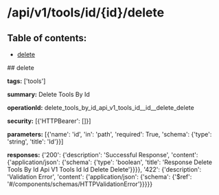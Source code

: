# /api/v1/tools/id/{id}/delete

## Table of contents:
- [delete](#delete)

<a name="delete" />
## delete

**tags:** ['tools']

**summary:** Delete Tools By Id

**operationId:** delete_tools_by_id_api_v1_tools_id__id__delete_delete

**security:** [{'HTTPBearer': []}]

**parameters:** [{'name': 'id', 'in': 'path', 'required': True, 'schema': {'type': 'string', 'title': 'Id'}}]

**responses:** {'200': {'description': 'Successful Response', 'content': {'application/json': {'schema': {'type': 'boolean', 'title': 'Response Delete Tools By Id Api V1 Tools Id  Id  Delete Delete'}}}}, '422': {'description': 'Validation Error', 'content': {'application/json': {'schema': {'$ref': '#/components/schemas/HTTPValidationError'}}}}}

